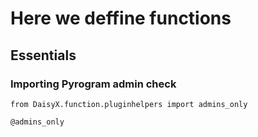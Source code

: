 # Here we deffine functions

## Essentials
### Importing Pyrogram admin check
```python3
from DaisyX.function.pluginhelpers import admins_only

@admins_only
```

